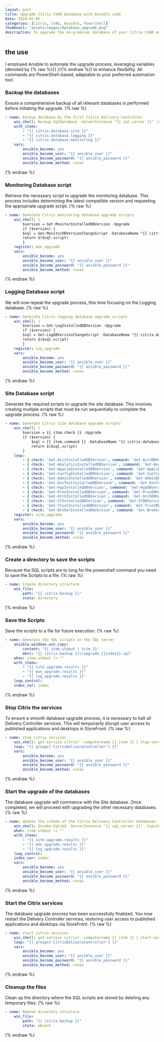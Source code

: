```yaml
---
layout: post
title: Upgrade Citrix CVAD Database with Anisble code
Date: 2024-02-05
categories: [Citrix, CVAD, Anisble, Powershell]
thumbnail: "assets/images/database_upgrade.png"
description: To upgrade the on-premises database of your Citrix CVAD environment, you have two options. You can either perform the upgrade manually, following a step-by-step process, or you can automate the entire procedure using code. Opting for the latter provides you with greater control and allows you to schedule the upgrade according to your preferred timeline.
---
```


## the use
I employed Ansible to automate the upgrade process, leveraging variables (denoted by {% raw %}{{ }}{% endraw %}) to enhance flexibility. All commands are PowerShell-based, adaptable to your preferred automation tool.


### Backup the databases

Ensure a comprehensive backup of all relevant databases is performed before initiating the upgrade.
{% raw %}
```yaml
- name: Backup database by the first Citrix Delivery Controller
    win_shell: Backup-SqlDatabase -ServerInstance "{{ sql_server }}" -Database "{{ item }}" -BackupFile "{{ citrix.database.backup_path }}\\{{ item }}_{{ lookup('pipe', 'date +%Y%m%d') }}.bak" 
    with_items:
        - "{{ citrix.database.site }}"
        - "{{ citrix.database.logging }}"
        - "{{ citrix.database.monitoring }}"
    vars:
        ansible_become: yes
        ansible_become_user: "{{ ansible_user }}"
        ansible_become_password: "{{ ansible_password }}"
        ansible_become_method: runas
```
{% endraw %}

### Monitoring Database script

Retrieve the necessary script to upgrade the monitoring database. This process includes determining the latest compatible version and requesting the appropriate upgrade script.
{% raw %}
```yaml
- name: Generate Citrix monitoring database upgrade scripts
    win_shell: |
        $version = Get-MonitorInstalledDBVersion -Upgrade
        if ($version) {
        $sql = Get-MonitorDBVersionChangeScript -DatabaseName "{{ citrix.database.monitoring }}" -TargetVersion "$($version.Major[0]).$($version.Minor[0]).$($version.Build[0]).$($version.Revision[0])"
        return $($sql.script)
        }
    register: mon_upgrade
    vars:
        ansible_become: yes
        ansible_become_user: "{{ ansible_user }}"
        ansible_become_password: "{{ ansible_password }}"
        ansible_become_method: runas
```
{% endraw %}

### Logging Database script

We will now repeat the upgrade process, this time focusing on the Logging database.
{% raw %}
```yaml
- name: Generate Citrix logging database upgrade scripts
    win_shell: |
        $version = Get-LogInstalledDBVersion -Upgrade
        if ($version) {
        $sql = Get-LogDBVersionChangeScript -DatabaseName "{{ citrix.database.logging }}" -TargetVersion "$($version.Major[0]).$($version.Minor[0]).$($version.Build[0]).$($version.Revision[0])"
        return $($sql.script)
        }
    register: log_upgrade
    vars:
        ansible_become: yes
        ansible_become_user: "{{ ansible_user }}"
        ansible_become_password: "{{ ansible_password }}"
        ansible_become_method: runas
```
{% endraw %}

### Site Database script

Generate the required scripts to upgrade the site database. This involves creating multiple scripts that must be run sequentially to complete the upgrade process.
{% raw %}
```yaml
- name: Generate Citrix site database upgrade scripts
    win_shell: |
        $version = {{ item.check }} -Upgrade
        if ($version) {
            $sql = {{ item.command }} -DatabaseName "{{ citrix.database.site }}" -TargetVersion "$($version.Major[0]).$($version.Minor[0]).$($version.Build[0]).$($version.Revision[0])"
            return $($sql.script)
        }
    loop:
        - { check: 'Get-AcctInstalledDBVersion', command: 'Get-AcctDBVersionChangeScript'}
        - { check: 'Get-AnalyticsInstalledDBVersion', command: 'Get-AnalyticsDBVersionChangeScript'}
        - { check: 'Get-AppLibInstalledDBVersion', command: 'Get-AppLibDBVersionChangeScript'}
        - { check: 'Get-ConfigInstalledDBVersion', command: 'Get-ConfigDBVersionChangeScript'}
        - { check: 'Get-AdminInstalledDBVersion', command: 'Get-AdminDBVersionChangeScript'}
        - { check: 'Get-EnvTestInstalledDBVersion', command: 'Get-EnvTestDBVersionChangeScript'}
        - { check: 'Get-HypInstalledDBVersion', command: 'Get-HypDBVersionChangeScript'}
        - { check: 'Get-ProvInstalledDBVersion', command: 'Get-ProvDBVersionChangeScript'}
        - { check: 'Get-OrchInstalledDBVersion', command: 'Get-OrchDBVersionChangeScript'}
        - { check: 'Get-SfInstalledDBVersion', command: 'Get-SfDBVersionChangeScript'}
        - { check: 'Get-TrustInstalledDBVersion', command: 'Get-TrustDBVersionChangeScript'}
        - { check: 'Get-BrokerInstalledDbVersion', command: 'Get-BrokerDBVersionChangeScript'}
    register: site_upgrade
    vars:
        ansible_become: yes
        ansible_become_user: "{{ ansible_user }}"
        ansible_become_password: "{{ ansible_password }}"
        ansible_become_method: runas
```
{% endraw %}

### Create a directory to save the scripts

Because the SQL scripts are to long for the powershell command you need to save the Scripts to a file.
{% raw %}
```yaml
- name: Create directory structure
    win_file:
        path: "{{ citrix.backup }}"
        state: directory
```
{% endraw %}

### Save the Scripts

Save the scripts to a file for future execution.
{% raw %}
```yaml
- name: Generate the SQL scripts on the SQL server
    ansible.windows.win_copy:
        content: "{{ item.stdout | trim }}"
        dest: "{{ citrix.backup }}\\upgrade_{{index}}.sql"
    when: item.stdout != ""
    with_items: 
        - "{{ site_upgrade.results }}"
        - "{{ mon_upgrade.results }}"
        - "{{ log_upgrade.results }}"
    loop_control:
    index_var: index
```
{% endraw %}

### Stop Citrix the services

To ensure a smooth database upgrade process, it is necessary to halt all Delivery Controller services. This will temporarily disrupt user access to published applications and desktops in StoreFront.
{% raw %}
```yaml
- name: stop citrix services
    win_shell: get-service citrix* -computername {{ item }} | stop-service -force
    loop: "{{ groups['CitrixDeliveryController'] }}"
    vars:
        ansible_become: yes
        ansible_become_user: "{{ ansible_user }}"
        ansible_become_password: "{{ ansible_password }}"
        ansible_become_method: runas
```
{% endraw %}

### Start the upgrade of the databases

The database upgrade will commence with the Site database. Once completed, we will proceed with upgrading the other necessary databases.
{% raw %}
```yaml
- name: Update the schema of the Citrix Delivery Controller databases
    win_shell: Invoke-Sqlcmd -ServerInstance "{{ sql_server }}" -InputFile "{{ citrix.backup }}\\upgrade_{{index}}.sql" 
    when: item.stdout != ""
    with_items:
        - "{{ site_upgrade.results }}"
        - "{{ mon_upgrade.results }}"
        - "{{ log_upgrade.results }}"
    loop_control:
    index_var: index
    vars:
        ansible_become: yes
        ansible_become_user: "{{ ansible_user }}"
        ansible_become_password: "{{ ansible_password }}"
        ansible_become_method: runas
```
{% endraw %}

### Start the Citrix services 

The database upgrade process has been successfully finalized. You now restart the Delivery Controller services, restoring user access to published applications and desktops via StoreFront.
{% raw %}
```yaml
- name: start citrix services
    win_shell: get-service citrix* -computername {{ item }} | start-service
    loop: "{{ groups['CitrixDeliveryController'] }}"
    vars:
        ansible_become: yes
        ansible_become_user: "{{ ansible_user }}"
        ansible_become_password: "{{ ansible_password }}"
        ansible_become_method: runas
```
{% endraw %}

### Cleanup the files

Clean up the directory where the SQL scripts are stored by deleting any temporary files.
{% raw %}
```yaml
- name: Remove directory structure
    win_file:
        path: "{{ citrix.backup }}"
        state: absent
```
{% endraw %}
